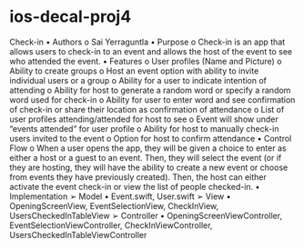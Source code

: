 # ios-decal-proj4

Check-in
•	Authors
o	Sai Yerraguntla
•	Purpose 
o	Check-in is an app that allows users to check-in to an event and allows the host of the event to see who attended the event. 
•	Features
o	User profiles (Name and Picture)
o	Ability to create groups
o	Host an event option with ability to invite individual users or a group
o	Ability for a user to indicate intention of attending
o	Ability for host to generate a random word or specify a random word used for check-in
o	Ability for user to enter word and see confirmation of check-in or share their location as confirmation of attendance
o	List of user profiles attending/attended for host to see
o	Event will show under “events attended” for user profile
o	Ability for host to manually check-in users invited to the event
o	Option for host to confirm attendance
•	Control Flow
o	When a user opens the app, they will be given a choice to enter as either a host or a guest to an event. Then, they will select the event (or if they are hosting, they will have the ability to create a new event or choose from events they have previously created). Then, the host can either activate the event check-in or view the list of people checked-in.
•	Implementation
➢	Model
•	Event.swift, User.swift
➢	View
•	OpeningScreenView, EventSelectionView, CheckInView, UsersCheckedInTableView
➢	Controller
•	OpeningScreenViewController, EventSelectionViewController, CheckInViewController, UsersCheckedInTableViewController
